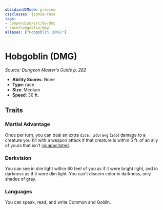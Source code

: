 ```yaml
---
obsidianUIMode: preview
cssclasses: json5e-race
tags:
- compendium/src/5e/dmg
- race/hobgoblin/dmg
aliases: ["Hobgoblin (DMG)"]
---
```

# Hobgoblin (DMG)
*Source: Dungeon Master's Guide p. 282*  

- **Ability Scores**: None
- **Type**: race
- **Size**: Medium
- **Speed**: 30 ft.

## Traits

### Martial Advantage

Once per turn, you can deal an extra `dice: 2d6|avg` (`2d6`) damage to a creature you hit with a weapon attack if that creature is within 5 ft. of an ally of yours that isn't [incapacitated](4-Resources/Compendium/rules/conditions.md#incapacitated).

### Darkvision

You can see in dim light within 60 feet of you as if it were bright light, and in darkness as if it were dim light. You can't discern color in darkness, only shades of gray.

### Languages

You can speak, read, and write Common and Goblin.